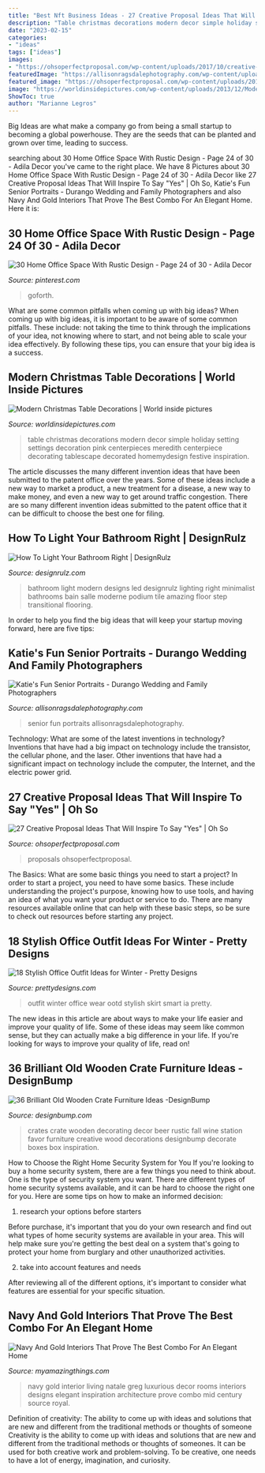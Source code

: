 ```yaml
---
title: "Best Nft Business Ideas - 27 Creative Proposal Ideas That Will Inspire To Say &quot;yes&quot;"
description: "Table christmas decorations modern decor simple holiday setting settings decoration pink centerpieces meredith centerpiece decorating tablescape decorated homemydesign festive inspiration"
date: "2023-02-15"
categories:
- "ideas"
tags: ["ideas"]
images:
- "https://ohsoperfectproposal.com/wp-content/uploads/2017/10/creative-proposal-ideas-surprise-bottle-lynxplanner-via-instagram.jpg"
featuredImage: "https://allisonragsdalephotography.com/wp-content/uploads/2014/03/allisonragsdalephotography-7664.jpg"
featured_image: "https://ohsoperfectproposal.com/wp-content/uploads/2017/10/creative-proposal-ideas-surprise-bottle-lynxplanner-via-instagram.jpg"
image: "https://worldinsidepictures.com/wp-content/uploads/2013/12/Modern-Christmas-Table-Decorations-for-2012_30.jpg"
ShowToc: true
author: "Marianne Legros"
---
```



Big Ideas are what make a company go from being a small startup to becoming a global powerhouse. They are the seeds that can be planted and grown over time, leading to success.

	

		
searching about 30 Home Office Space With Rustic Design - Page 24 of 30 - Adila Decor you've came to the right place. We have 8 Pictures about 30 Home Office Space With Rustic Design - Page 24 of 30 - Adila Decor like 27 Creative Proposal Ideas That Will Inspire To Say &quot;Yes&quot; | Oh So, Katie&#039;s Fun Senior Portraits - Durango Wedding and Family Photographers and also Navy And Gold Interiors That Prove The Best Combo For An Elegant Home. Here it is:
		
    
## 30 Home Office Space With Rustic Design - Page 24 Of 30 - Adila Decor

<img loading=lazy src="https://i.pinimg.com/736x/03/d0/14/03d01466619058654d60b196c2bb7d6e.jpg" onerror="this.onerror=null;this.src='https://tse2.mm.bing.net/th?id=OIP.PI2usgmSnMsxE-EOZ_9wXgHaKP&amp;pid=15.1';" alt="30 Home Office Space With Rustic Design - Page 24 of 30 - Adila Decor">

_Source: pinterest.com_

>goforth. 

	

What are some common pitfalls when coming up with big ideas?
When coming up with big ideas, it is important to be aware of some common pitfalls. These include: not taking the time to think through the implications of your idea, not knowing where to start, and not being able to scale your idea effectively. By following these tips, you can ensure that your big idea is a success.

    
## Modern Christmas Table Decorations | World Inside Pictures

<img loading=lazy src="https://worldinsidepictures.com/wp-content/uploads/2013/12/Modern-Christmas-Table-Decorations-for-2012_30.jpg" onerror="this.onerror=null;this.src='https://tse3.mm.bing.net/th?id=OIP.NvDrvZHzcOeJaFh8sj4YdAHaLH&amp;pid=15.1';" alt="Modern Christmas Table Decorations | World inside pictures">

_Source: worldinsidepictures.com_

>table christmas decorations modern decor simple holiday setting settings decoration pink centerpieces meredith centerpiece decorating tablescape decorated homemydesign festive inspiration. 

	

The article discusses the many different invention ideas that have been submitted to the patent office over the years. Some of these ideas include a new way to market a product, a new treatment for a disease, a new way to make money, and even a new way to get around traffic congestion. There are so many different invention ideas submitted to the patent office that it can be difficult to choose the best one for filing.

    
## How To Light Your Bathroom Right | DesignRulz

<img loading=lazy src="http://cdn.designrulz.com/wp-content/uploads/2015/10/led-light-bathroom-designrulz-27.jpg" onerror="this.onerror=null;this.src='https://tse2.mm.bing.net/th?id=OIP.pRLg9kLT12I_1C-UvgZJ6AHaJ4&amp;pid=15.1';" alt="How To Light Your Bathroom Right | DesignRulz">

_Source: designrulz.com_

>bathroom light modern designs led designrulz lighting right minimalist bathrooms bain salle moderne podium tile amazing floor step transitional flooring. 

	

In order to help you find the big ideas that will keep your startup moving forward, here are five tips: 

    
## Katie&#039;s Fun Senior Portraits - Durango Wedding And Family Photographers

<img loading=lazy src="https://allisonragsdalephotography.com/wp-content/uploads/2014/03/allisonragsdalephotography-7664.jpg" onerror="this.onerror=null;this.src='https://tse1.mm.bing.net/th?id=OIP.jXlNA3MaTM3FrAQ2f0rBKAHaLI&amp;pid=15.1';" alt="Katie&#039;s Fun Senior Portraits - Durango Wedding and Family Photographers">

_Source: allisonragsdalephotography.com_

>senior fun portraits allisonragsdalephotography. 

	

Technology: What are some of the latest inventions in technology?
Inventions that have had a big impact on technology include the transistor, the cellular phone, and the laser. Other inventions that have had a significant impact on technology include the computer, the Internet, and the electric power grid.

    
## 27 Creative Proposal Ideas That Will Inspire To Say &quot;Yes&quot; | Oh So

<img loading=lazy src="https://ohsoperfectproposal.com/wp-content/uploads/2017/10/creative-proposal-ideas-surprise-bottle-lynxplanner-via-instagram.jpg" onerror="this.onerror=null;this.src='https://tse1.mm.bing.net/th?id=OIP.Gkpv1GFkTl_gc5WPUqjVRQHaLG&amp;pid=15.1';" alt="27 Creative Proposal Ideas That Will Inspire To Say &quot;Yes&quot; | Oh So">

_Source: ohsoperfectproposal.com_

>proposals ohsoperfectproposal. 

	

The Basics: What are some basic things you need to start a project?
In order to start a project, you need to have some basics. These include understanding the project's purpose, knowing how to use tools, and having an idea of what you want your product or service to do. There are many resources available online that can help with these basic steps, so be sure to check out resources before starting any project.

    
## 18 Stylish Office Outfit Ideas For Winter - Pretty Designs

<img loading=lazy src="http://www.prettydesigns.com/wp-content/uploads/2017/12/18-stylish-office-outfit-ideas-for-winter-2018-2.jpg" onerror="this.onerror=null;this.src='https://tse1.mm.bing.net/th?id=OIP.2hvoyYfLDAQ6KOyWIZkgtQHaLa&amp;pid=15.1';" alt="18 Stylish Office Outfit Ideas for Winter - Pretty Designs">

_Source: prettydesigns.com_

>outfit winter office wear ootd stylish skirt smart ia pretty. 

	

The new ideas in this article are about ways to make your life easier and improve your quality of life. Some of these ideas may seem like common sense, but they can actually make a big difference in your life. If you're looking for ways to improve your quality of life, read on!

    
## 36 Brilliant Old Wooden Crate Furniture Ideas -DesignBump

<img loading=lazy src="https://cdn.designbump.com/wp-content/uploads/2015/10/crate09.jpg" onerror="this.onerror=null;this.src='https://tse3.mm.bing.net/th?id=OIP.ywL7SreYT2_Rk7nFWorIXAHaLH&amp;pid=15.1';" alt="36 Brilliant Old Wooden Crate Furniture Ideas -DesignBump">

_Source: designbump.com_

>crates crate wooden decorating decor beer rustic fall wine station favor furniture creative wood decorations designbump decorate boxes box inspiration. 

	

How to Choose the Right Home Security System for You
If you're looking to buy a home security system, there are a few things you need to think about. One is the type of security system you want. There are different types of home security systems available, and it can be hard to choose the right one for you. Here are some tips on how to make an informed decision: 
1. research your options before starters

Before purchase, it's important that you do your own research and find out what types of home security systems are available in your area. This will help make sure you're getting the best deal on a system that's going to protect your home from burglary and other unauthorized activities. 

2. take into account features and needs

After reviewing all of the different options, it's important to consider what features are essential for your specific situation.

    
## Navy And Gold Interiors That Prove The Best Combo For An Elegant Home

<img loading=lazy src="https://myamazingthings.com/wp-content/uploads/2017/10/navy-gold-interior-12-.jpg" onerror="this.onerror=null;this.src='https://tse4.mm.bing.net/th?id=OIP.00QOHlg7Vb_FuM_HIr57eQHaJ3&amp;pid=15.1';" alt="Navy And Gold Interiors That Prove The Best Combo For An Elegant Home">

_Source: myamazingthings.com_

>navy gold interior living natale greg luxurious decor rooms interiors designs elegant inspiration architecture prove combo mid century source royal. 

	

Definition of creativity: The ability to come up with ideas and solutions that are new and different from the traditional methods or thoughts of someone
Creativity is the ability to come up with ideas and solutions that are new and different from the traditional methods or thoughts of someones. It can be used for both creative work and problem-solving. To be creative, one needs to have a lot of energy, imagination, and curiosity.

